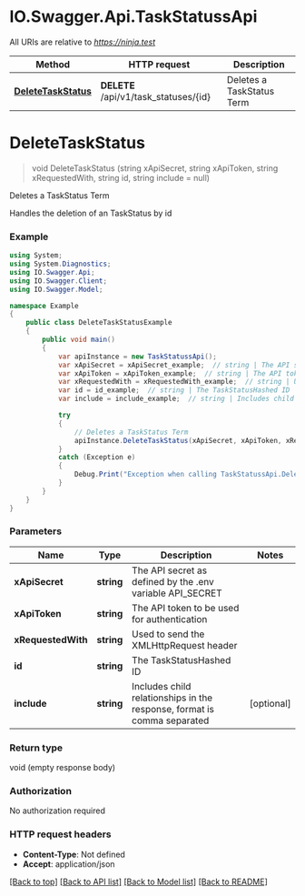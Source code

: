 # IO.Swagger.Api.TaskStatussApi

All URIs are relative to *https://ninja.test*

Method | HTTP request | Description
------------- | ------------- | -------------
[**DeleteTaskStatus**](TaskStatussApi.md#deletetaskstatus) | **DELETE** /api/v1/task_statuses/{id} | Deletes a TaskStatus Term

<a name="deletetaskstatus"></a>
# **DeleteTaskStatus**
> void DeleteTaskStatus (string xApiSecret, string xApiToken, string xRequestedWith, string id, string include = null)

Deletes a TaskStatus Term

Handles the deletion of an TaskStatus by id

### Example
```csharp
using System;
using System.Diagnostics;
using IO.Swagger.Api;
using IO.Swagger.Client;
using IO.Swagger.Model;

namespace Example
{
    public class DeleteTaskStatusExample
    {
        public void main()
        {
            var apiInstance = new TaskStatussApi();
            var xApiSecret = xApiSecret_example;  // string | The API secret as defined by the .env variable API_SECRET
            var xApiToken = xApiToken_example;  // string | The API token to be used for authentication
            var xRequestedWith = xRequestedWith_example;  // string | Used to send the XMLHttpRequest header
            var id = id_example;  // string | The TaskStatusHashed ID
            var include = include_example;  // string | Includes child relationships in the response, format is comma separated (optional) 

            try
            {
                // Deletes a TaskStatus Term
                apiInstance.DeleteTaskStatus(xApiSecret, xApiToken, xRequestedWith, id, include);
            }
            catch (Exception e)
            {
                Debug.Print("Exception when calling TaskStatussApi.DeleteTaskStatus: " + e.Message );
            }
        }
    }
}
```

### Parameters

Name | Type | Description  | Notes
------------- | ------------- | ------------- | -------------
 **xApiSecret** | **string**| The API secret as defined by the .env variable API_SECRET | 
 **xApiToken** | **string**| The API token to be used for authentication | 
 **xRequestedWith** | **string**| Used to send the XMLHttpRequest header | 
 **id** | **string**| The TaskStatusHashed ID | 
 **include** | **string**| Includes child relationships in the response, format is comma separated | [optional] 

### Return type

void (empty response body)

### Authorization

No authorization required

### HTTP request headers

 - **Content-Type**: Not defined
 - **Accept**: application/json

[[Back to top]](#) [[Back to API list]](../README.md#documentation-for-api-endpoints) [[Back to Model list]](../README.md#documentation-for-models) [[Back to README]](../README.md)
